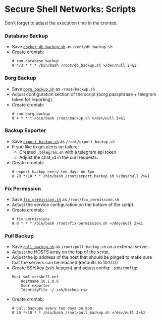 # Secure Shell Networks: Scripts
Don't forget to adjust the execution time in the crontab.

### Database Backup
* Save [`docker_db_backup.sh`](./docker_db_backup.sh) as `/root/db_backup.sh`
* Create crontab:
  ```shell
  # run database backup
  0 */3 * * * /bin/bash /root/db_backup.sh >/dev/null 2>&1
  ```

### Borg Backup
* Save [`borg_backup.sh`](./borg_backup.sh) as `/root/backup.sh`
* Adjust configuration section of the script (borg passphrase + telegram token for reporting).
* Create crontab:
  ```shell
  # run borg backup
  0 4 * * * /bin/bash /root/backup.sh >/dev/null 2>&1
  ```

### Backup Exporter
* Save [`export_backup.sh`](./borg_backup.sh) as `/root/export_backup.sh`
* If you like to get alerts on failure:
  * Created `.telegram.sh` with a telegram api token
  * Adjust the chat_id in the curl requests.
* Create crontab:
  ```shell
  # export backup every ten days on 8pm
  0 20 */10 * * /bin/bash /root/export_backup.sh >/dev/null 2>&1
  ```

### Fix Permission
* Save [`fix_permission.sh`](./fix_permission.sh) as `/root/fix_permission.sh`
* Adjust the service configuration on the bottom of the script.
* Create crontab:
  ```shell
  # fix permissions
  0 0 * * * /bin/bash /root/fix-permission.sh >/dev/null 2>&1
  ```

### Pull Backup
* Save [`pull_backup.sh`](./pull_backup.sh) as `/root/pull_backup.sh` on a external server.
* Adjust the HOSTS array on the top of the script.
* Adjust the ip address of the host that should be pinged to make sure that the servers can be reached (defaults to 10.1.0.1)
* Create SSH key (ssh-keygen) and adjust config: `.ssh/config`:
  ```
  Host vm1.secshell.net
      Hostname 10.1.0.6
      User exporter
      IdentityFile ~/.ssh/backup_rsa
  ``` 
* Create crontab:
  ```shell
  # pull backups every ten days on 8pm
  0 20 */10 * * /bin/bash /root/pull_backup.sh >/dev/null 2>&1
  ```

